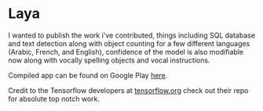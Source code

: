 # Laya


I wanted to publish the work i've contributed, things including SQL database and text detection along with object counting for a few different languages (Arabic, French, and English), confidence of the model is also modifiable now along with vocally spelling objects and vocal instructions.

Compiled app can be found on Google Play [here](https://play.google.com/store/apps/details?id=dab.scuffedbots).

Credit to the Tensorflow developers at [tensorflow.org](tensorflow.org) check out their repo for absolute top notch work.
